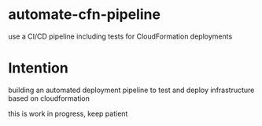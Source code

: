 # automate-cfn-pipeline
use a CI/CD pipeline including tests for CloudFormation deployments

# Intention
building an automated deployment pipeline to test and deploy infrastructure based on cloudformation

this is work in progress, keep patient